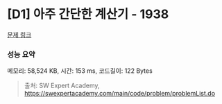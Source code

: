 # [D1] 아주 간단한 계산기 - 1938 

[문제 링크](https://swexpertacademy.com/main/code/problem/problemDetail.do?contestProbId=AV5PjsYKAMIDFAUq) 

### 성능 요약

메모리: 58,524 KB, 시간: 153 ms, 코드길이: 122 Bytes



> 출처: SW Expert Academy, https://swexpertacademy.com/main/code/problem/problemList.do